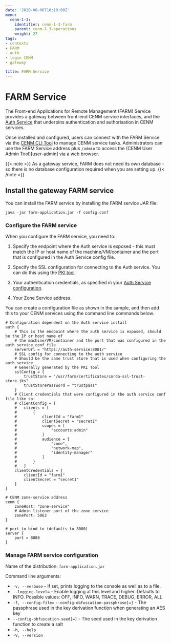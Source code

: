 ```yaml
---
date: '2020-06-06T18:19:00Z'
menu:
  cenm-1-3:
    identifier: cenm-1-3-farm
    parent: cenm-1-3-operations
    weight: 27
tags:
- contexts
- FARM
- auth
- login CENM
- gateway

title: FARM Service
---
```


# FARM Service

The Front-end Applications for Remote Management (FARM) Service provides a gateway between front-end CENM service interfaces, and the [Auth Service](auth-service.md) that underpins authentication and authorisation in CENM services.

Once installed and configured, users can connect with the FARM Service via the [CENM CLI Tool](cenm-cli-tool.md) to manage CENM service tasks. Administrators can use the FARM Service address plus `/admin` to access the (CENM User Admin Tool)[user-admin] via a web browser.

{{< note >}}
As a gateway service, FARM does not need its own database - so there is no database configuration required when you are setting up.
{{< /note >}}

## Install the gateway FARM service

You can install the FARM service by installing the FARM service JAR file:

`java -jar farm-application.jar -f config.conf`

### Configure the FARM service

When you configure the FARM service, you need to:

1. Specify the endpoint where the Auth service is exposed - this must match the IP or host name of the machine/VM/container and the port that is configured in the Auth Service config file.

2. Specify the SSL configuration for connecting to the Auth service. You can do this using the [PKI tool](pki-tool.md).

3. Your authentication credentials, as specified in your [Auth Service configuration](auth-service.md).

4. Your Zone Service address.

You can create a configuration file as shown in the sample, and then add this to your CENM services using the command line commands below.

```
# Configuration dependent on the Auth service install
auth {
    # This is the endpoint where the auth service is exposed, should be the IP or host name of
    # the machine/VM/container and the port that was configured in the auth service conf file
    serverUrl = "https://auth-service:8081/"
    # SSL config for connecting to the auth service
    # Should be the same trust store that is used when configuring the auth service
    # Generally generated by the PKI Tool
    sslConfig = {
        trustStore = "/usr/farm/certificates/corda-ssl-trust-store.jks"
        trustStorePassword = "trustpass"
    }
    # Client credentials that were configured in the auth service conf file like so:
    # clientConfig = {
    #   clients = [
    #       {
    #           clientId = "farm1"
    #           clientSecret = "secret1"
    #           scopes = [
    #               "accounts:admin"
    #           ]
    #           audience = [
    #               "zone",
    #               "network-map",
    #               "identity-manager"
    #           ]
    #       }
    #   ]
    clientCredentials = {
        clientId = "farm1"
        clientSecret = "secret1"
    }
}

# CENM zone-service address
cenm {
    zoneHost: "zone-service"
    # Admin listener port of the zone service
    zonePort: 5063
}

# port to bind to (defaults to 8080)
server {
    port = 8080
}
```

### Manage FARM service configuration

Name of the distribution: `farm-application.jar`

Command line arguments:

* `-v, --verbose` - If set, prints logging to the console as well as to a file.
* `--logging-level=` - Enable logging at this level and higher. Defaults to INFO. Possible values: OFF, INFO, WARN, TRACE, DEBUG, ERROR, ALL
* `-f, --config-file=` `--config-obfuscation-passphrase[=]` - The passphrase used in the key derivation function when generating an AES key
* `--config-obfuscation-seed[=]` - The seed used in the key derivation function to create a salt
* `-h, --help`
* `-V, --version`
